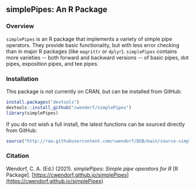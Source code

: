 
## simplePipes: An R Package

### Overview

`simplePipes` is an R package that implements a variety of simple pipe operators. They provide basic functionality, but with less error checking than in major R packages (like `magrittr` or `dplyr`). `simplePipes` contains more varieties -- both forward and backward versions -- of basic pipes, dot pipes, exposition pipes, and tee pipes.

### Installation

This package is not currently on CRAN, but can be installed from GitHub:

``` r
install.packages("devtools")
devtools::install_github("cwendorf/simplePipes")
library(simplePipes)
```

If you do not wish a full install, the latest functions can be sourced directly from GitHub:

```r
source("http://raw.githubusercontent.com/cwendorf/DGB/main/source-simplePipes.R")
```

### Citation

Wendorf, C. A. (Ed.) (2021). _simplePipes: Simple pipe operators for R_ [R Package]. [https://cwendorf.github.io/simplePipes](https://cwendorf.github.io/simplePipes)

